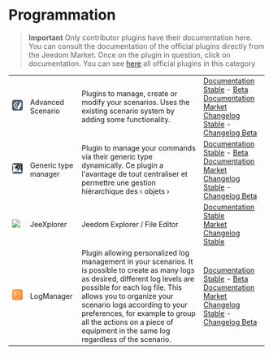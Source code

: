 
# Programmation


>**Important**
>Only contributor plugins have their documentation here. You can consult the documentation of the official plugins directly from the Jeedom Market. Once on the plugin in question, click on documentation.
>You can see [here](https://market.jeedom.com/index.php?v=d&p=market&type=plugin&categorie=programming) all official plugins in this category


| | | | |
|--- | --- | --- | ---|
|<img src="advancedScenario/advancedScenario_icon.png" class="pluginLogo" width="100" />|Advanced Scenario|Plugins to manage, create or modify your scenarios. Uses the existing scenario system by adding some functionality.|[Documentation Stable](http://fobsoft.github.io/jeedom-plugins-documentation/advancedScenario/fr_FR) - [Beta Documentation](http://fobsoft.github.io/jeedom-plugins-documentation/advancedScenario/fr_FR)<br/>[Market](https://market.jeedom.com/index.php?v=d&p=market_display&id=4281)<br/>[Changelog Stable](http://fobsoft.github.io/jeedom-plugins-documentation/advancedScenario/en_US/changelog) - [Changelog Beta](http://fobsoft.github.io/jeedom-plugins-documentation/advancedScenario/en_US/changelog)|
|<img src="genericTypeManager/genericTypeManager_icon.png" class="pluginLogo" width="100" />|Generic type manager|Plugin to manage your commands via their generic type dynamically. Ce plugin a l'avantage de tout centraliser et permettre une gestion hiérarchique des ‹ objets ›|[Documentation Stable](http://fobsoft.github.io/jeedom-plugins-documentation/genericTypeManager/fr_FR) - [Beta Documentation](http://fobsoft.github.io/jeedom-plugins-documentation/genericTypeManager/fr_FR)<br/>[Market](https://market.jeedom.com/index.php?v=d&p=market_display&id=4235)<br/>[Changelog Stable](http://fobsoft.github.io/jeedom-plugins-documentation/genericTypeManager/en_US/changelog) - [Changelog Beta](http://fobsoft.github.io/jeedom-plugins-documentation/genericTypeManager/en_US/changelog)|
|<img src="jeexplorer/jeexplorer_icon.png" class="pluginLogo" width="100" />|JeeXplorer|Jeedom Explorer / File Editor|[Documentation Stable](https://kiboost.github.io/jeedom_docs/plugins/jeexplorer/en_US/)<br/>[Market](https://market.jeedom.com/index.php?v=d&p=market_display&id=3690)<br/>[Changelog Stable](https://kiboost.github.io/jeedom_docs/plugins/jeexplorer/en_US/changelog.html)|
|<img src="logmanager/logmanager_icon.png" class="pluginLogo" width="100" />|LogManager|Plugin allowing personalized log management in your scenarios. It is possible to create as many logs as desired, different log levels are possible for each log file. This allows you to organize your scenario logs according to your preferences, for example to group all the actions on a piece of equipment in the same log regardless of the scenario.|[Documentation Stable](https://mips2648.github.io/jeedom-plugins-docs/logmanager/en_US/) - [Beta Documentation](https://mips2648.github.io/jeedom-plugins-docs/logmanager/en_US/)<br/>[Market](https://market.jeedom.com/index.php?v=d&p=market_display&id=3817)<br/>[Changelog Stable](https://mips2648.github.io/jeedom-plugins-docs/logmanager/en_US/changelog) - [Changelog Beta](https://mips2648.github.io/jeedom-plugins-docs/logmanager/en_US/changelog)|
